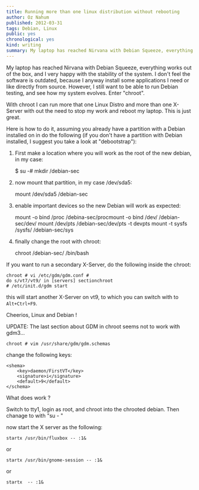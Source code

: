 ```yaml
---
title: Running more than one linux distribution without rebooting
author: Oz Nahum
published: 2012-03-31
tags: Debian, Linux
public: yes
chronological: yes
kind: writing 
summary: My laptop has reached Nirvana with Debian Squeeze, everything works out of the box, and I very happy with the stability of the system.
---
```


My laptop has reached Nirvana with Debian Squeeze, everything works out
of the box, and I very happy with the stability of the system. I don't
feel the software is outdated, because I anyway install some
applications I need or like directly from source.
However, I still want to be able to run Debian testing, and see how my
system evolves. Enter "chroot". 

With chroot I can run more that one Linux Distro and more than one
X-Server with out the need to stop my work and reboot my laptop. This is
just great. 

Here is how to do it, assuming you already have a partition with a
Debian installed on in do the following (if you don't have a partition
with Debian installed, I suggest you take a look at "debootstrap"):

1. First make a location where you will work as the root of the new
debian, in my case:

    $ su -# mkdir /debian-sec


2. now mount that partition, in my case /dev/sda5:
    
    mount /dev/sda5 /debian-sec

3. enable important devices so the new Debian will work as expected:
    
    mount -o bind /proc /debina-sec/procmount -o bind /dev/ /debian-sec/dev/
    mount /dev/pts /debian-sec/dev/pts -t devpts 
    mount -t sysfs /sysfs/ /debian-sec/sys 

4. finally change the root with chroot:

    chroot /debian-sec/ /bin/bash

If you want to run a secondary X-Server, do the following inside the
chroot:

    chroot # vi /etc/gdm/gdm.conf # 
    do s/vt7/vt9/ in [servers] sectionchroot 
    # /etc/init.d/gdm start

this will start another X-Server on vt9, to which you can switch with to
`Alt+Ctrl+F9`. 

Cheerios, Linux and Debian !

UPDATE: The last section about GDM in chroot seems not to work with gdm3...

    chroot # vim /usr/share/gdm/gdm.schemas

change the following keys:
    
    <shema>
        <key>daemon/FirstVT</key>
        <signature>i</signature>
        <default>9</default>
    </schema>

What does work ?

Switch to tty1, login as root, and chroot into the chrooted debian. 
Then chanage to with "su - "

now start the X server as the following:

    startx /usr/bin/fluxbox -- :1&

or 

    startx /usr/bin/gnome-session -- :1&


or

    startx  -- :1&
